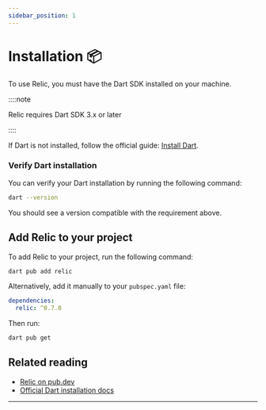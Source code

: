 ```yaml
---
sidebar_position: 1
---
```


# Installation 📦

To use Relic, you must have the Dart SDK installed on your machine.

::::note

Relic requires Dart SDK 3.x or later

::::

If Dart is not installed, follow the official guide: [Install Dart](https://dart.dev/get-dart).

### Verify Dart installation

You can verify your Dart installation by running the following command:

```bash
dart --version
```

You should see a version compatible with the requirement above.

## Add Relic to your project

To add Relic to your project, run the following command:

```bash
dart pub add relic
```

Alternatively, add it manually to your `pubspec.yaml` file:

```yaml
dependencies:
  relic: ^0.7.0
```

Then run:

```bash
dart pub get
```

## Related reading

- [Relic on pub.dev](https://pub.dev/packages/relic)
- [Official Dart installation docs](https://dart.dev/get-dart)

---
